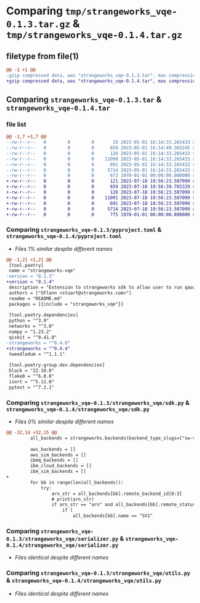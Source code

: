 # Comparing `tmp/strangeworks_vqe-0.1.3.tar.gz` & `tmp/strangeworks_vqe-0.1.4.tar.gz`

## filetype from file(1)

```diff
@@ -1 +1 @@
-gzip compressed data, was "strangeworks_vqe-0.1.3.tar", max compression
+gzip compressed data, was "strangeworks_vqe-0.1.4.tar", max compression
```

## Comparing `strangeworks_vqe-0.1.3.tar` & `strangeworks_vqe-0.1.4.tar`

### file list

```diff
@@ -1,7 +1,7 @@
--rw-r--r--   0        0        0       19 2023-05-01 16:14:33.265433 strangeworks_vqe-0.1.3/README.md
--rw-r--r--   0        0        0      659 2023-05-01 16:14:49.365245 strangeworks_vqe-0.1.3/pyproject.toml
--rw-r--r--   0        0        0      126 2023-05-01 16:14:33.265433 strangeworks_vqe-0.1.3/strangeworks_vqe/__init__.py
--rw-r--r--   0        0        0    11090 2023-05-01 16:14:33.265433 strangeworks_vqe-0.1.3/strangeworks_vqe/sdk.py
--rw-r--r--   0        0        0      691 2023-05-01 16:14:33.265433 strangeworks_vqe-0.1.3/strangeworks_vqe/serializer.py
--rw-r--r--   0        0        0     5714 2023-05-01 16:14:33.265433 strangeworks_vqe-0.1.3/strangeworks_vqe/utils.py
--rw-r--r--   0        0        0      673 1970-01-01 00:00:00.000000 strangeworks_vqe-0.1.3/PKG-INFO
+-rw-r--r--   0        0        0      121 2023-07-18 10:56:23.507099 strangeworks_vqe-0.1.4/README.md
+-rw-r--r--   0        0        0      659 2023-07-18 10:56:39.703329 strangeworks_vqe-0.1.4/pyproject.toml
+-rw-r--r--   0        0        0      126 2023-07-18 10:56:23.507099 strangeworks_vqe-0.1.4/strangeworks_vqe/__init__.py
+-rw-r--r--   0        0        0    11091 2023-07-18 10:56:23.507099 strangeworks_vqe-0.1.4/strangeworks_vqe/sdk.py
+-rw-r--r--   0        0        0      691 2023-07-18 10:56:23.507099 strangeworks_vqe-0.1.4/strangeworks_vqe/serializer.py
+-rw-r--r--   0        0        0     5714 2023-07-18 10:56:23.507099 strangeworks_vqe-0.1.4/strangeworks_vqe/utils.py
+-rw-r--r--   0        0        0      775 1970-01-01 00:00:00.000000 strangeworks_vqe-0.1.4/PKG-INFO
```

### Comparing `strangeworks_vqe-0.1.3/pyproject.toml` & `strangeworks_vqe-0.1.4/pyproject.toml`

 * *Files 1% similar despite different names*

```diff
@@ -1,21 +1,21 @@
 [tool.poetry]
 name = "strangeworks-vqe"
-version = "0.1.3"
+version = "0.1.4"
 description = "Extension to strangeworks sdk to allow user to run qaoa service"
 authors = ["SFlann <stuart@strangeworks.com>"]
 readme = "README.md"
 packages = [{include = "strangeworks_vqe"}]
 
 [tool.poetry.dependencies]
 python = "^3.9"
 networkx = "^3.0"
 numpy = "1.23.2"
 qiskit = "^0.41.0"
-strangeworks = "^0.4.0"
+strangeworks = "^0.4.4"
 tweedledum = "^1.1.1"
 
 [tool.poetry.group.dev.dependencies]
 black = "22.10.0"
 flake8 = "^6.0.0"
 isort = "^5.12.0"
 pytest = "^7.2.1"
```

### Comparing `strangeworks_vqe-0.1.3/strangeworks_vqe/sdk.py` & `strangeworks_vqe-0.1.4/strangeworks_vqe/sdk.py`

 * *Files 0% similar despite different names*

```diff
@@ -32,14 +32,15 @@
         all_backends = strangeworks.backends(backend_type_slugs=["sw-vqe"])
 
         aws_backends = []
         aws_sim_backends = []
         ibmq_backends = []
         ibm_cloud_backends = []
         ibm_sim_backends = []
+
         for bb in range(len(all_backends)):
             try:
                 arn_str = all_backends[bb].remote_backend_id[0:3]
                 # print(arn_str)
                 if arn_str == "arn" and all_backends[bb].remote_status != "retired":
                     if (
                         all_backends[bb].name == "SV1"
```

### Comparing `strangeworks_vqe-0.1.3/strangeworks_vqe/serializer.py` & `strangeworks_vqe-0.1.4/strangeworks_vqe/serializer.py`

 * *Files identical despite different names*

### Comparing `strangeworks_vqe-0.1.3/strangeworks_vqe/utils.py` & `strangeworks_vqe-0.1.4/strangeworks_vqe/utils.py`

 * *Files identical despite different names*

